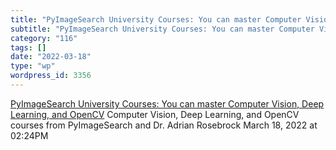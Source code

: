 ```yaml
---
title: "PyImageSearch University Courses: You can master Computer Vision, Deep Learning, and OpenCV"
subtitle: "PyImageSearch University Courses: You can master Computer Vision, Deep Learning, and OpenCV"
category: "116"
tags: []
date: "2022-03-18"
type: "wp"
wordpress_id: 3356
---
```

[ PyImageSearch University Courses: You can master Computer Vision, Deep Learning, and OpenCV](https://pyimagesearch.com/pyimagesearch-university/)
 Computer Vision, Deep Learning, and OpenCV courses from PyImageSearch and Dr. Adrian Rosebrock
March 18, 2022 at 02:24PM